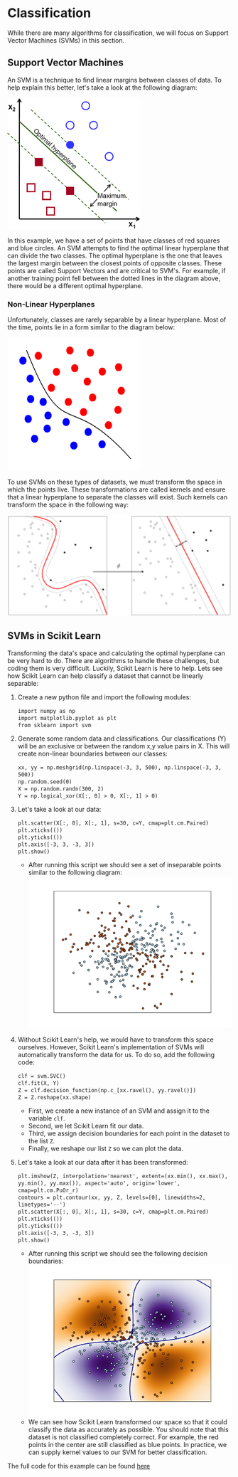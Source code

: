 # Classification

While there are many algorithms for classification, we will focus on Support Vector Machines (SVMs) in this section.

## Support Vector Machines
An SVM is a technique to find linear margins between classes of data. To help explain this better, let's take a look at the following diagram:

![SVM](/images/svm.png?raw=true "SVM")

In this example, we have a set of points that have classes of red squares and blue circles. An SVM attempts to find the optimal linear hyperplane that can divide the two classes. The optimal hyperplane is the one that leaves the largest margin between the closest points of opposite classes. These points are called Support Vectors and are critical to SVM's. For example, if another training point fell between the dotted lines in the diagram above, there would be a different optimal hyperplane.

### Non-Linear Hyperplanes
Unfortunately, classes are rarely separable by a linear hyperplane. Most of the time, points lie in a form similar to the diagram below:

![SVM_nonlin](/images/svm_nonlin.gif?raw=true "SVM_nonlin")

To use SVMs on these types of datasets, we must transform the space in which the points live. These transformations are called kernels and ensure that a linear hyperplane to separate the classes will exist. Such kernels can transform the space in the following way:

<img src="/images/svm_kernel.png" width="700"/>

## SVMs in Scikit Learn
Transforming the data's space and calculating the optimal hyperplane can be very hard to do. There are algorithms to handle these challenges, but coding them is very difficult. Luckily, Scikit Learn is here to help. Lets see how Scikit Learn can help classify a dataset that cannot be linearly separable:

1. Create a new python file and import the following modules:
	```
	import numpy as np
	import matplotlib.pyplot as plt
	from sklearn import svm
	```

2. Generate some random data and classifications. Our classifications (Y) will be an exclusive or between the random x,y value pairs in X. This will create non-linear boundaries between our classes:
	```
	xx, yy = np.meshgrid(np.linspace(-3, 3, 500), np.linspace(-3, 3, 500))
	np.random.seed(0)
	X = np.random.randn(300, 2)
	Y = np.logical_xor(X[:, 0] > 0, X[:, 1] > 0)
	```

3. Let's take a look at our data:
	```
	plt.scatter(X[:, 0], X[:, 1], s=30, c=Y, cmap=plt.cm.Paired)
	plt.xticks(())
	plt.yticks(())
	plt.axis([-3, 3, -3, 3])
	plt.show()
	```
	- After running this script we should see a set of inseparable points similar to the following diagram:
![SVM_nonlin_example](/images/svm_nonlin_example.png?raw=true "SVM_nonlin_example")

4. Without Scikit Learn's help, we would have to transform this space ourselves. However, Scikit Learn's implementation of SVMs will automatically transform the data for us. To do so, add the following code:
	```
	clf = svm.SVC()
	clf.fit(X, Y)
	Z = clf.decision_function(np.c_[xx.ravel(), yy.ravel()])
	Z = Z.reshape(xx.shape)
	```
	- First, we create a new instance of an SVM and assign it to the variable `clf`.
	- Second, we let Scikit Learn fit our data.
	- Third, we assign decision boundaries for each point in the dataset to the list `Z`.
	- Finally, we reshape our list `Z` so we can plot the data.

5. Let's take a look at our data after it has been transformed:
	```
	plt.imshow(Z, interpolation='nearest', extent=(xx.min(), xx.max(), yy.min(), yy.max()), aspect='auto', origin='lower', cmap=plt.cm.PuOr_r)
	contours = plt.contour(xx, yy, Z, levels=[0], linewidths=2, linetypes='--')
	plt.scatter(X[:, 0], X[:, 1], s=30, c=Y, cmap=plt.cm.Paired)
	plt.xticks(())
	plt.yticks(())
	plt.axis([-3, 3, -3, 3])
	plt.show()
	```
	- After running this script we should see the following decision boundaries:
![SVM_nonlin_example_separated](/images/svm_nonlin_example_separated.png?raw=true "SVM_nonlin_example_separated")
	- We can see how Scikit Learn transformed our space so that it could classify the data as accurately as possible. You should note that this dataset is not classified completely correct. For example, the red points in the center are still classified as blue points. In practice, we can supply kernel values to our SVM for better classification.

The full code for this example can be found [here](https://github.com/rpcrimi/Scikit_Learn/blob/master/code/nonlin_svm.py)



